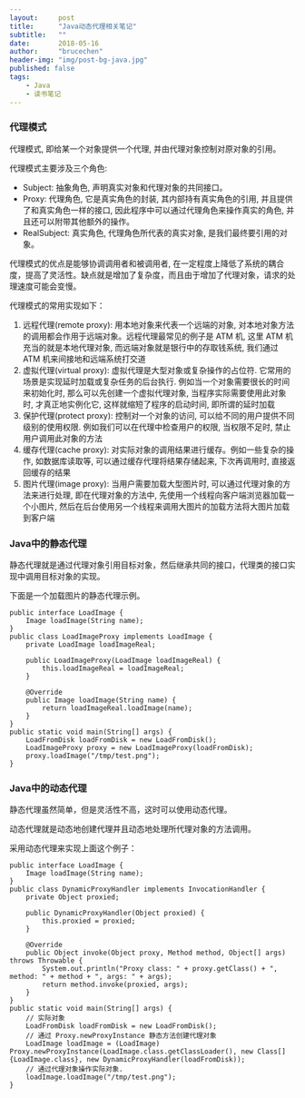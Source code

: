 ```yaml
---
layout:     post
title:      "Java动态代理相关笔记"
subtitle:   ""
date:       2018-05-16
author:     "brucechen"
header-img: "img/post-bg-java.jpg"
published: false
tags:
    - Java
    - 读书笔记
---
```


### 代理模式

代理模式, 即给某一个对象提供一个代理, 并由代理对象控制对原对象的引用。

代理模式主要涉及三个角色:
- Subject: 抽象角色, 声明真实对象和代理对象的共同接口。
- Proxy: 代理角色, 它是真实角色的封装, 其内部持有真实角色的引用, 并且提供了和真实角色一样的接口, 因此程序中可以通过代理角色来操作真实的角色, 并且还可以附带其他额外的操作。
- RealSubject: 真实角色, 代理角色所代表的真实对象, 是我们最终要引用的对象。

代理模式的优点是能够协调调用者和被调用者, 在一定程度上降低了系统的耦合度，提高了灵活性。缺点就是增加了复杂度，而且由于增加了代理对象，请求的处理速度可能会变慢。

代理模式的常用实现如下：
1. 远程代理(remote proxy): 用本地对象来代表一个远端的对象, 对本地对象方法的调用都会作用于远端对象。远程代理最常见的例子是 ATM 机, 这里 ATM 机充当的就是本地代理对象, 而远端对象就是银行中的存取钱系统, 我们通过 ATM 机来间接地和远端系统打交道
2. 虚拟代理(virtual proxy): 虚拟代理是大型对象或复杂操作的占位符. 它常用的场景是实现延时加载或复杂任务的后台执行. 例如当一个对象需要很长的时间来初始化时, 那么可以先创建一个虚拟代理对象, 当程序实际需要使用此对象时, 才真正地实例化它, 这样就缩短了程序的启动时间, 即所谓的延时加载
3. 保护代理(protect proxy): 控制对一个对象的访问, 可以给不同的用户提供不同级别的使用权限. 例如我们可以在代理中检查用户的权限, 当权限不足时, 禁止用户调用此对象的方法
4. 缓存代理(cache proxy): 对实际对象的调用结果进行缓存。例如一些复杂的操作, 如数据库读取等, 可以通过缓存代理将结果存储起来, 下次再调用时, 直接返回缓存的结果
5. 图片代理(image proxy): 当用户需要加载大型图片时, 可以通过代理对象的方法来进行处理, 即在代理对象的方法中, 先使用一个线程向客户端浏览器加载一个小图片, 然后在后台使用另一个线程来调用大图片的加载方法将大图片加载到客户端


### Java中的静态代理

静态代理就是通过代理对象引用目标对象，然后继承共同的接口，代理类的接口实现中调用目标对象的实现。

下面是一个加载图片的静态代理示例。

```
public interface LoadImage {
    Image loadImage(String name);
}
public class LoadImageProxy implements LoadImage {
    private LoadImage loadImageReal;

    public LoadImageProxy(LoadImage loadImageReal) {
        this.loadImageReal = loadImageReal;
    }

    @Override
    public Image loadImage(String name) {
        return loadImageReal.loadImage(name);
    }
}
public static void main(String[] args) {
    LoadFromDisk loadFromDisk = new LoadFromDisk();
    LoadImageProxy proxy = new LoadImageProxy(loadFromDisk);
    proxy.loadImage("/tmp/test.png");
}
```

### Java中的动态代理

静态代理虽然简单，但是灵活性不高，这时可以使用动态代理。

动态代理就是动态地创建代理并且动态地处理所代理对象的方法调用。

采用动态代理来实现上面这个例子：

```
public interface LoadImage {
    Image loadImage(String name);
}
public class DynamicProxyHandler implements InvocationHandler {
    private Object proxied;

    public DynamicProxyHandler(Object proxied) {
        this.proxied = proxied;
    }

    @Override
    public Object invoke(Object proxy, Method method, Object[] args) throws Throwable {
        System.out.println("Proxy class: " + proxy.getClass() + ", method: " + method + ", args: " + args);
        return method.invoke(proxied, args);
    }
}
public static void main(String[] args) {
    // 实际对象
    LoadFromDisk loadFromDisk = new LoadFromDisk();
    // 通过 Proxy.newProxyInstance 静态方法创建代理对象
    LoadImage loadImage = (LoadImage) Proxy.newProxyInstance(LoadImage.class.getClassLoader(), new Class[]{LoadImage.class}, new DynamicProxyHandler(loadFromDisk));
    // 通过代理对象操作实际对象.
    loadImage.loadImage("/tmp/test.png");
}
```